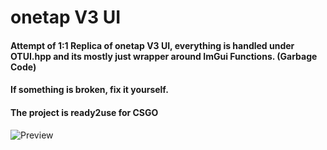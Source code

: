 # onetap V3 UI
#### Attempt of 1:1 Replica of onetap V3 UI, everything is handled under OTUI.hpp and its mostly just wrapper around ImGui Functions. (Garbage Code)
#### If something is broken, fix it yourself.

#### The project is ready2use for CSGO

![Preview](https://i.imgur.com/VzL9uu8.png)
